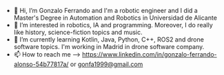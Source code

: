 - 👋 Hi, I’m Gonzalo Ferrando and I'm a robotic engineer and I did a Master's Degree in Automation and Robotics in Universidad de Alicante
- 👀 I’m interested in robotics, IA and programming. Moreover, I do really like history, science-fiction topics and music.
- 🌱 I’m currently learning Kotlin, Java, Python, C++, ROS2 and drone software topics. I'm working in Madrid in drone software company.
- 📫 How to reach me --> https://www.linkedin.com/in/gonzalo-ferrando-alonso-54b77817a/ or gonfa1999@gmail.com

<!---
HarryF6/HarryF6 is a ✨ special ✨ repository because its `README.md` (this file) appears on your GitHub profile.
You can click the Preview link to take a look at your changes.
--->
